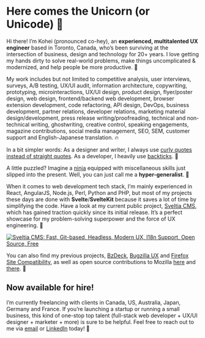 # Here comes the Unicorn (or Unicode) 🦄

Hi there! I’m Kohei (pronounced co-hey), an **experienced, multitalented UX engineer** based in Toronto, Canada, who’s been surviving at the intersection of business, design and technology for 20+ years. I love getting my hands dirty to solve real-world problems, make things uncomplicated & modernized, and help people be more productive. 🌟

My work includes but not limited to competitive analysis, user interviews, surveys, A/B testing, UX/UI audit, information architecture, copywriting, prototyping, microinteractions, UX/UI design, product design, flyer/poster design, web design, frontend/backend web development, browser extension development, code refactoring, API design, DevOps, business development, partner relations, developer relations, marketing material design/development, press release writing/proofreading, technical and non-technical writing, ghostwriting, creative control, speaking engagements, magazine contributions, social media management, SEO, SEM, customer support and English-Japanese translation. 🔥

In a bit simpler words: As a designer and writer, I always use [curly quotes instead of straight quotes](https://typographyforlawyers.com/straight-and-curly-quotes.html). As a developer, I heavily use [backticks](https://developer.mozilla.org/en-US/docs/Web/JavaScript/Reference/Template_literals). 💬

A little puzzled? Imagine a [ninja](https://en.wikipedia.org/wiki/Ninja) equipped with miscellaneous skills just slipped into the present. Well, you can just call me a **hyper-generalist**. 🥷

When it comes to web development tech stack, I’m mainly experienced in React, AngularJS, Node.js, Perl, Python and PHP, but most of my projects these days are done with **Svelte**/**SvelteKit** because it saves a lot of time by simplifying the code. Have a look at my current public project, [Sveltia CMS](https://github.com/sveltia/sveltia-cms), which has gained traction quickly since its initial release. It’s a perfect showcase for my problem-solving superpower and the force of UX engineering. 💪

[![Sveltia CMS: Fast, Git-based, Headless, Modern UX, I18n Support, Open Source, Free](https://repository-images.githubusercontent.com/610335145/a2b66750-2df0-4d4d-9680-152a6aa1be33)](https://github.com/sveltia/sveltia-cms)

You can also find my previous projects, [BzDeck](https://github.com/bzdeck/bzdeck/wiki), [Bugzilla UX](https://twitter.com/BugzillaUX) and [Firefox Site Compatibility](https://github.com/fxsitecompat), as well as open source contributions to Mozilla [here](https://github.com/mozilla/bedrock/pulls?q=author:kyoshino) and [there](https://github.com/mozilla-bteam/bmo/pulls?q=author:kyoshino). 🦊

## Now available for hire!

I’m currently freelancing with clients in Canada, US, Australia, Japan, Germany and France. If you’re launching a startup or running a small business, this kind of one-stop top talent (full-stack web developer + UX/UI designer + marketer + more) is sure to be helpful. Feel free to reach out to me via [email](mailto:kohei@britegrid.io) or [LinkedIn](https://www.linkedin.com/in/koheiyoshino/) today! 👋
